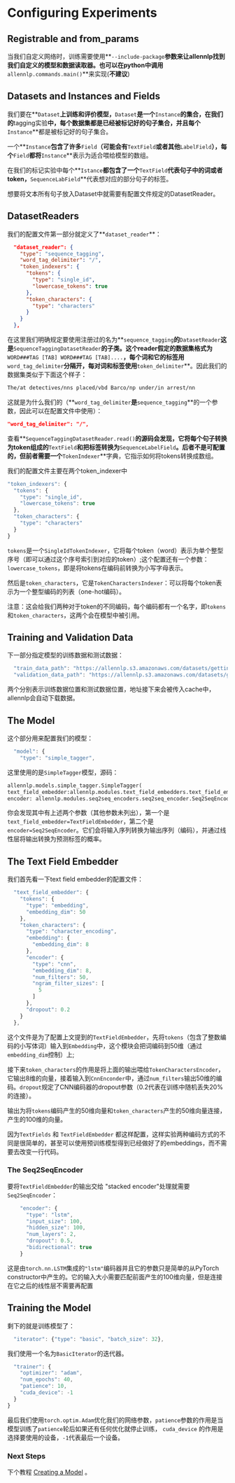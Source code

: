 # Configuring Experiments

## Registrable and from_params

当我们自定义网络时，训练需要使用**`--include-package`**参数来让allennlp找到我们自定义的模型和数据读取器。也可以在python中调用**`allennlp.commands.main()`**来实现(**不建议**)

## Datasets and Instances and Fields

我们要在**`Dataset`**上训练和评价模型，**`Dataset`**是一个**`Instance`**的集合，在我们的**tagging实验**中，每个数据集都是已经被标记好的句子集合，并且每个**`Instance`**都是被标记好的句子集合。

一个**`Instance`**包含了许多**`Field`**（可能会有**`TextField`**或者其他**`LabelField`**），每个**`Field`**都将**`Instance`**表示为适合喂给模型的数组。

在我们的标记实验中每个**`Istance`**都包含了一个**`TextField`**代表句子中的词或者token，**`SequenceLabField`**代表想对应的部分句子的标签。

想要将文本所有句子放入Dataset中就需要有配置文件规定的DatasetReader。

## DatasetReaders

我们的配置文件第一部分就定义了**`dataset_reader`**：

```json
  "dataset_reader": {
    "type": "sequence_tagging",
    "word_tag_delimiter": "/",
    "token_indexers": {
      "tokens": {
        "type": "single_id",
        "lowercase_tokens": true
      },
      "token_characters": {
        "type": "characters"
      }
    }
  },
```

在这里我们明确规定要使用注册过的名为**`sequence_tagging`**的**`DatasetReader`**这是**`SequenceTaggingDatasetReader`**的子类。这个reader假定的数据集格式为**`WORD###TAG [TAB] WORD###TAG [TAB]....`**，每个词和它的标签用**`word_tag_delimiter`**分隔开，每对词和标签使用**`token_delimiter`**。因此我们的数据集类似于下面这个样子：

```bash
The/at detectives/nns placed/vbd Barco/np under/in arrest/nn
```

这就是为什么我们的（**`word_tag_delimiter`**是**`sequence_tagging`**的一个参数，因此可以在配置文件中使用）：

```json
"word_tag_delimiter": "/",
```

查看**`SequenceTaggingDatasetReader.read()`**的源码会发现，它将每个句子转换为token组成的**`TextField`**和把标签转换为**`SequenceLabelField`**。后者不是可配置的，但前者需要一个**`TokenIndexer`**字典，它指示如何将tokens转换成数组。

我们的配置文件主要在两个token_indexer中

```js
"token_indexers": {
  "tokens": {
    "type": "single_id",
    "lowercase_tokens": true
  },
  "token_characters": {
    "type": "characters"
  }
}
```
`tokens`是一个`SingleIdTokenIndexer`，它将每个token（word）表示为单个整型序号（即可以通过这个序号索引到对应的token）;这个配置还有一个参数：`lowercase_tokens`，即是将tokens在编码前转换为小写字母表示。

然后是`token_characters`，它是`TokenCharactersIndexer`：可以将每个token表示为一个整型编码的列表（one-hot编码）。

注意：这会给我们两种对于token的不同编码，每个编码都有一个名字，即`tokens`和`token_characters`，这两个会在模型中被引用。

## Training and Validation Data

下一部分指定模型的训练数据和测试数据：

```js
  "train_data_path": "https://allennlp.s3.amazonaws.com/datasets/getting-started/sentences.small.train",
  "validation_data_path": "https://allennlp.s3.amazonaws.com/datasets/getting-started/sentences.small.dev",
```

两个分别表示训练数据位置和测试数据位置，地址接下来会被传入cache中，allennlp会自动下载数据。

## The Model

这个部分用来配置我们的模型：

```js
  "model": {
    "type": "simple_tagger",
```

这里使用的是`SimpleTagger`模型，源码：

```python
allennlp.models.simple_tagger.SimpleTagger(
text_field_embedder:allennlp.modules.text_field_embedders.text_field_embedder.TextFieldEmbedder, 
encoder: allennlp.modules.seq2seq_encoders.seq2seq_encoder.Seq2SeqEncoder）
```

你会发现其中有上述两个参数（其他参数未列出），第一个是`text_field_embedder=TextFieldEmbedder`，第二个是`encoder=Seq2SeqEncoder`。它们会将输入序列转换为输出序列（编码），并通过线性层将输出转换为预测标签的概率。

## The Text Field Embedder

我们首先看一下text field embedder的配置文件：

```js
  "text_field_embedder": {
    "tokens": {
      "type": "embedding",
      "embedding_dim": 50
    },
    "token_characters": {
      "type": "character_encoding",
      "embedding": {
        "embedding_dim": 8
      },
      "encoder": {
        "type": "cnn",
        "embedding_dim": 8,
        "num_filters": 50,
        "ngram_filter_sizes": [
          5
        ]
      },
      "dropout": 0.2
    }
  },
```

这个文件是为了配置上文提到的`TextFieldEmbedder`，先将`tokens`（包含了整数编码的小写体词）输入到`Embedding`中，这个模块会把词编码到50维（通过`embedding_dim`控制）上;

接下来`token_characters`的作用是将上面的输出喂给`TokenCharactersEncoder`，它输出8维的向量，接着输入到`CnnEnconder`中，通过`num_filters`输出50维的编码。`dropout`规定了CNN编码器的dropout参数（0.2代表在训练中随机丢失20%的连接）。

输出为将`tokens`编码产生的50维向量和`token_characters`产生的50维向量连接，产生的100维的向量。

因为`TextFields` 和 `TextFieldEmbedder` 都这样配置，这样实验两种编码方式的不同是很简单的，甚至可以使用预训练模型得到已经做好了的embeddings，而不需要去改变一行代码。

### The Seq2SeqEncoder

 要将`TextFieldEmbedder`的输出交给 "stacked encoder"处理就需要`Seq2SeqEncoder`：

```js
    "encoder": {
      "type": "lstm",
      "input_size": 100,
      "hidden_size": 100,
      "num_layers": 2,
      "dropout": 0.5,
      "bidirectional": true
    }
```

这是由`torch.nn.LSTM`集成的`"lstm"`编码器并且它的参数只是简单的从PyTorch constructor中产生的。它的输入大小需要匹配前面产生的100维向量，但是连接在它之后的线性层不需要再配置

## Training the Model

剩下的就是训练模型了：

```js
  "iterator": {"type": "basic", "batch_size": 32},
```

我们使用一个名为`BasicIterator`的迭代器。

```js
  "trainer": {
    "optimizer": "adam",
    "num_epochs": 40,
    "patience": 10,
    "cuda_device": -1
  }
}
```

最后我们使用`torch.optim.Adam`优化我们的网络参数，`patience`参数的作用是当模型训练了`patience`轮后如果还有任何优化就停止训练， `cuda_device` 的作用是选择要使用的设备，`-1`代表最后一个设备。

### Next Steps

下个教程 [Creating a Model](creating_a_model.md) 。

